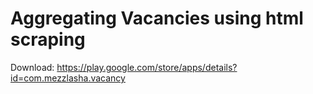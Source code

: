 # Aggregating Vacancies using html scraping

Download: https://play.google.com/store/apps/details?id=com.mezzlasha.vacancy
